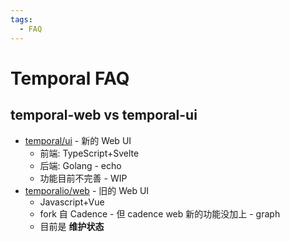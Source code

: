 ```yaml
---
tags:
  - FAQ
---
```


# Temporal FAQ

## temporal-web vs temporal-ui

- [temporal/ui] - 新的 Web UI
  - 前端: TypeScript+Svelte
  - 后端: Golang - echo
  - 功能目前不完善 - WIP
- [temporalio/web] - 旧的 Web UI
  - Javascript+Vue
  - fork 自 Cadence - 但 cadence web 新的功能没加上 - graph
  - 目前是 **维护状态**

[temporalio/web]: https://github.com/temporalio/web
[temporal/ui]: https://github.com/temporalio/ui
